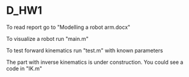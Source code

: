 # D_HW1


To read report go to "Modelling a robot arm.docx"


To visualize a robot run "main.m"


To test forward kinematics run "test.m" with known parameters


The part with inverse kinematics is under construction. You could see a code in "IK.m"
